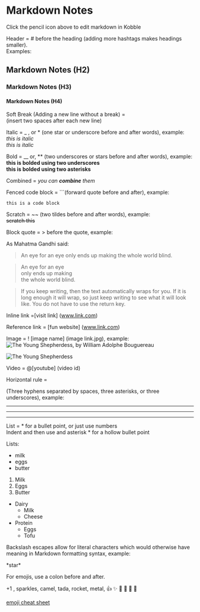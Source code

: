 # Markdown Notes

Click the pencil icon above to edit markdown in Kobble

Header = # before the heading (adding more hashtags makes headings smaller).  
Examples:
## Markdown Notes (H2)
### Markdown Notes (H3)
#### Markdown Notes (H4)

Soft Break (Adding a new line without a break) =  
(insert two spaces after each new line)



Italic = _ , or * (one star or underscore before and after words), example:  
*this is italic*  
_this is italic_ 

Bold = __ or, ** (two underscores or stars before and after words), example:  
__this is bolded using two underscores__  
**this is bolded using two asterisks**

Combined = 
*you can **combine** them* 


Fenced code block = ```(forward quote before and after), example:  

```this is a code block```

Scratch = ~~ (two tildes before and after words), example:  
~~scratch this~~


Block quote = > before the quote, example:

As Mahatma Gandhi said:

> An eye for an eye only ends up making the whole world blind.  

> An eye for an eye   
> only ends up making   
> the whole world blind.  

> If you keep writing, then the text automatically wraps for you. If it is long enough it will wrap, so just keep writing to see what it will look like. You do not have to use the return key.

Inline link =[visit link] (www.link.com)

Reference link = [fun website] (www.link.com)


Image = ! [image name] (image link.jpg), example:
![The Young Shepherdess, by William Adolphe Bouguereau](https://en.m.wikipedia.org/wiki/File:The_young_shepherdess,_by_William-Adolphe_Bouguereau.jpg) 



![The Young Shepherdess](Www.The_young_shepherdess,_by_William-Adolphe_Bouguereau.jpg)

Video = @[youtube] (video id)

Horizontal rule =

(Three hyphens separated by spaces, three asterisks, or three underscores), example:

- - -

***

___
List = * for a bullet point, or just use numbers  
Indent and then use and asterisk * for a hollow bullet point


Lists:


* milk
* eggs
* butter

1. Milk
2. Eggs
3. Butter

* Dairy
	* Milk
	* Cheese
* Protein
	* Eggs
	* Tofu

Backslash escapes allow for literal characters which would otherwise have meaning in Markdown formatting syntax, example:

\*star\*

For emojis, use a colon before and after.  

 +1 , sparkles, camel, tada, rocket, metal,
:+1: :sparkles: :camel: :tada: :rocket: :metal:

[emoji cheat sheet](www.emoji-cheat-sheet.com)





